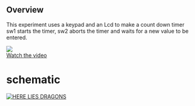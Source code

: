 ## Overview
This experiment uses a keypad and an Lcd to make a count down timer  
sw1 starts the timer, sw2 aborts the timer and waits for a new value to be entered.

[![](https://img.youtube.com/vi/r5YamRofRdQ/1.jpg)](https://youtu.be/r5YamRofRdQ)<br>
[Watch the video](https://youtu.be/r5YamRofRdQ)
# schematic
[![HERE LIES DRAGONS](timrer-lcd-diagram.png)]()
